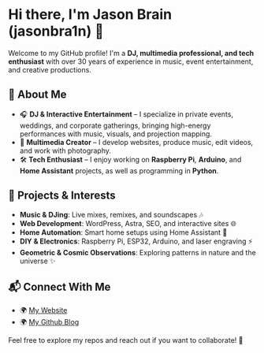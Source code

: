 # Hi there, I'm Jason Brain (jasonbra1n) 👋

Welcome to my GitHub profile! I'm a **DJ, multimedia professional, and tech enthusiast** with over 30 years of experience in music, event entertainment, and creative productions. 

## 🎵 About Me
- 🎧 **DJ & Interactive Entertainment** – I specialize in private events, weddings, and corporate gatherings, bringing high-energy performances with music, visuals, and projection mapping.
- 📸 **Multimedia Creator** – I develop websites, produce music, edit videos, and work with photography.
- 🛠️ **Tech Enthusiast** – I enjoy working on **Raspberry Pi**, **Arduino**, and **Home Assistant** projects, as well as programming in **Python**.

## 🚀 Projects & Interests
- **Music & DJing**: Live mixes, remixes, and soundscapes 🎶
- **Web Development**: WordPress, Astra, SEO, and interactive sites 🌐
- **Home Automation**: Smart home setups using Home Assistant 🏡
- **DIY & Electronics**: Raspberry Pi, ESP32, Arduino, and laser engraving ⚡
- **Geometric & Cosmic Observations**: Exploring patterns in nature and the universe ✨

## 📬 Connect With Me
- 🌍 <a href="https://jasonbrain.com" target="_blank" rel="noopener noreferrer">My Website</a>
- 🌍 <a href="https://jasonbra1n.github.io/" target="_blank" rel="noopener noreferrer">My Github Blog</a>


Feel free to explore my repos and reach out if you want to collaborate! 🚀

